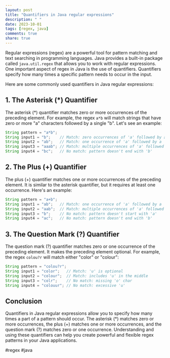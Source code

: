 ```yaml
---
layout: post
title: "Quantifiers in Java regular expressions"
description: " "
date: 2023-10-01
tags: [regex, java]
comments: true
share: true
---
```


Regular expressions (regex) are a powerful tool for pattern matching and text searching in programming languages. Java provides a built-in package called `java.util.regex` that allows you to work with regular expressions. One important aspect of regex in Java is the use of quantifiers. Quantifiers specify how many times a specific pattern needs to occur in the input.

Here are some commonly used quantifiers in Java regular expressions:

## 1. The Asterisk (*) Quantifier 

The asterisk (*) quantifier matches zero or more occurrences of the preceding element. For example, the regex `a*b` will match strings that have zero or more "a" characters followed by a single "b". Let's see an example:

```java
String pattern = "a*b";
String input1 = "b";    // Match: zero occurrences of 'a' followed by a 'b'
String input2 = "ab";   // Match: one occurrence of 'a' followed by a 'b'
String input3 = "aaab"; // Match: multiple occurrences of 'a' followed by a 'b'
String input4 = "bc";   // No match: pattern doesn't end with 'b'
```

## 2. The Plus (+) Quantifier

The plus (+) quantifier matches one or more occurrences of the preceding element. It is similar to the asterisk quantifier, but it requires at least one occurrence. Here's an example:

```java
String pattern = "a+b";
String input1 = "ab";   // Match: one occurrence of 'a' followed by a 'b'
String input2 = "aab";  // Match: multiple occurrences of 'a' followed by a 'b'
String input3 = "b";    // No match: pattern doesn't start with 'a'
String input4 = "ac";   // No match: pattern doesn't end with 'b'
```

## 3. The Question Mark (?) Quantifier

The question mark (?) quantifier matches zero or one occurrence of the preceding element. It makes the preceding element optional. For example, the regex `colou?r` will match either "color" or "colour":

```java
String pattern = "colou?r";
String input1 = "color";   // Match: 'u' is optional
String input2 = "colour";  // Match: includes 'u' in the middle
String input3 = "colr";    // No match: missing 'o' char
String input4 = "colouur"; // No match: excessive 'u'
```

## Conclusion

Quantifiers in Java regular expressions allow you to specify how many times a part of a pattern should occur. The asterisk (*) matches zero or more occurrences, the plus (+) matches one or more occurrences, and the question mark (?) matches zero or one occurrence. Understanding and using these quantifiers can help you create powerful and flexible regex patterns in your Java applications.

#regex #java